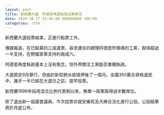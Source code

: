 ```yaml
---
layout: post
title: 新西蘭大選　阿德恩再度執政近無懸念
date: 2020-10-17 15:45:00.000000000 +08:00
categories: rthk
---
```


新西蘭大選投票結束，正進行點票工作。

傳媒報道，在已點算的三成選票，尋求連任的總理阿德恩所領導的工黨，取得超過一半支持，在野國家黨支持約兩成六。

阿德恩再度執政基本上沒有懸念，但外界關注工黨能否單獨執政。

大選原定9月舉行，但由於新型肺炎疫情押後了一個月。全國350萬合資格選民中，幾乎一半已經在大選日之前，提早投票。

新西蘭1996年採用混合比例代表制以來，無單一政黨取得過半數席位。

除了選出新一屆國會議員，今次投票亦就安樂死及大麻合法化進行公投。公投結果將於月底公布。
